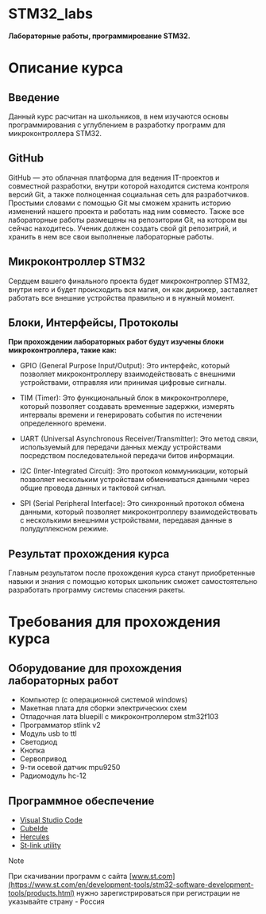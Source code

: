 # STM32_labs
**Лабораторные работы, программирование STM32.**

Описание курса
=====================

Введение
---

Данный курс расчитан на школьников, в нем изучаются основы программирования с углублением в разработку программ для микроконтроллера STM32. 


GitHub
---

GitHub — это облачная платформа для ведения IT-проектов и совместной разработки, внутри которой находится система контроля версий Git, а также полноценная социальная сеть для разработчиков. Простыми словами с помощью Git мы сможем хранить историю изменений нашего проекта и работать над ним совместо. Также все лабораторные работы размещены на репозитории Git, на котором вы сейчас находитесь. Ученик должен создать свой git репозитрий, и хранить в нем все свои выполненые лабораторные работы.


Микроконтроллер STM32
---

Сердцем вашего финального проекта будет микроконтроллер STM32, внутри него и будет происходить вся магия, он как дирижер, заставляет работать все внешние устройства правильно и в нужный момент.


Блоки, Интерфейсы, Протоколы
---

**При прохождении лабораторных работ будут изучены блоки микроконтроллера, такие как:**

- GPIO (General Purpose Input/Output): Это интерфейс, который позволяет микроконтроллеру взаимодействовать с внешними устройствами, отправляя или принимая цифровые сигналы.

- TIM (Timer): Это функциональный блок в микроконтроллере, который позволяет создавать временные задержки, измерять интервалы времени и генерировать события по истечении определенного времени.

- UART (Universal Asynchronous Receiver/Transmitter): Это метод связи, используемый для передачи данных между устройствами посредством последовательной передачи битов информации.

- I2C (Inter-Integrated Circuit): Это протокол коммуникации, который позволяет нескольким устройствам обмениваться данными через общие провода данных и тактовой сигнал.

- SPI (Serial Peripheral Interface): Это синхронный протокол обмена данными, который позволяет микроконтроллеру взаимодействовать с несколькими внешними устройствами, передавая данные в полудуплексном режиме.


Результат прохождения курса
---

Главным результатом после прохождения курса станут приобретенные навыки и знания с помощью которых школьник сможет самостоятельно разработать программу системы спасения ракеты. 

Требования для прохождения курса
===

Оборудование для прохождения лабораторных работ
---

- Компьютер (с операционной системой windows)
- Макетная плата для сборки электрических схем
- Отладочная лата bluepill с микроконтроллером stm32f103
- Программатор stlink v2
- Модуль usb to ttl
- Светодиод
- Кнопка
- Сервопривод
- 9-ти осевой датчик mpu9250
- Радиомодуль hc-12

Программное обеспечение
--- 

- [Visual Studio Code](https://code.visualstudio.com)
- [CubeIde](https://www.st.com/en/development-tools/stm32cubeide.html)
- [Hercules](https://www.hw-group.com/software/hercules-setup-utility)
- [St-link utility](https://www.st.com/en/development-tools/stsw-link004.html)

> [!NOTE] 
> При скачивании программ с сайта [www.st.com](https://www.st.com/en/development-tools/stm32-software-development-tools/products.html) нужно зарегистрироваться при регистрации не указывайте страну - Россия
